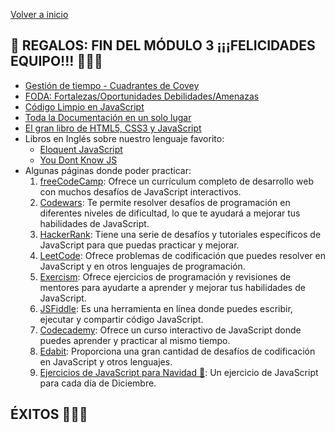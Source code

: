 [Volver a inicio](../README.md)

## 🎉 REGALOS: FIN DEL MÓDULO 3 ¡¡¡FELICIDADES EQUIPO!!! 🎉🎉🎉

- [Gestión de tiempo - Cuadrantes de Covey](https://lamenteesmaravillosa.com/los-4-cuadrantes-de-stephen-covey-para-gestionar-el-tiempo/)
- [FODA: Fortalezas/Oportunidades Debilidades/Amenazas](foda.md)
- [Código Limpio en JavaScript](https://github.com/andersontr15/clean-code-javascript-es)
- [Toda la Documentación en un solo lugar](https://devdocs.io/)
- [El gran libro de HTML5, CSS3 y JavaScript](https://github.com/jorgegarba/CodiGo8/blob/master/El%20gran%20libro%20de%20HTML5%2C%20CSS3%20y%20JavaScript%20Ed%203.pdf)
- Libros en Inglés sobre nuestro lenguaje favorito:
  - [Eloquent JavaScript](https://eloquentjavascript.net/)
  - [You Dont Know JS](https://github.com/getify/You-Dont-Know-JS)
- Algunas páginas donde poder practicar:
  1. [freeCodeCamp](https://www.freecodecamp.org/): Ofrece un currículum completo de desarrollo web con muchos desafíos de JavaScript interactivos.
  2. [Codewars](https://www.codewars.com/): Te permite resolver desafíos de programación en diferentes niveles de dificultad, lo que te ayudará a mejorar tus habilidades de JavaScript.
  3. [HackerRank](https://www.hackerrank.com/): Tiene una serie de desafíos y tutoriales específicos de JavaScript para que puedas practicar y mejorar.
  4. [LeetCode](https://leetcode.com/): Ofrece problemas de codificación que puedes resolver en JavaScript y en otros lenguajes de programación.
  5. [Exercism](https://exercism.org/): Ofrece ejercicios de programación y revisiones de mentores para ayudarte a aprender y mejorar tus habilidades de JavaScript.
  6. [JSFiddle](https://jsfiddle.net/): Es una herramienta en línea donde puedes escribir, ejecutar y compartir código JavaScript.
  7. [Codecademy](https://www.codecademy.com/): Ofrece un curso interactivo de JavaScript donde puedes aprender y practicar al mismo tiempo.
  8. [Edabit](https://edabit.com/): Proporciona una gran cantidad de desafíos de codificación en JavaScript y otros lenguajes.
  9. [Ejercicios de JavaScript para Navidad 🎄](https://adventjs.dev/es): Un ejercicio de JavaScript para cada día de Diciembre.

## ÉXITOS 💛💛💛
